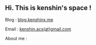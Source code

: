 
## Hi. This is  kenshin's space !


Blog : [blog.kenshinx.me](http://blog.kenshinx.me) 

Email : [kenshin.acs(at)gmail.com](mailto:kenshin.acs@gmail.com)

About me : 

<script src="http://about.me/embed/kenshinx?style="site"></script>

